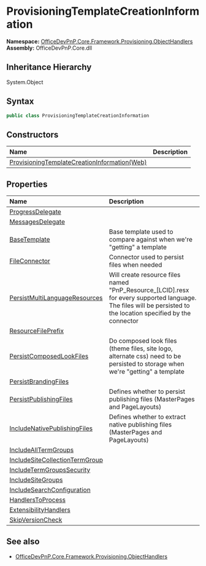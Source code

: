# ProvisioningTemplateCreationInformation
**Namespace:** [OfficeDevPnP.Core.Framework.Provisioning.ObjectHandlers](OfficeDevPnP.Core.Framework.Provisioning.ObjectHandlers.md)  
**Assembly:** OfficeDevPnP.Core.dll  
## Inheritance Hierarchy
System.Object  

## Syntax
```C#
public class ProvisioningTemplateCreationInformation
```
## Constructors
|**Name**|**Description**|
|:-----|:-----|
| [ProvisioningTemplateCreationInformation(Web)](OfficeDevPnP.Core.Framework.Provisioning.ObjectHandlers.ProvisioningTemplateCreationInformation.ctor1.md) | 
## Properties
|**Name**|**Description**|
|:-----|:-----|
| [ProgressDelegate](OfficeDevPnP.Core.Framework.Provisioning.ObjectHandlers.ProvisioningTemplateCreationInformation.ProgressDelegate.md) | 
| [MessagesDelegate](OfficeDevPnP.Core.Framework.Provisioning.ObjectHandlers.ProvisioningTemplateCreationInformation.MessagesDelegate.md) | 
| [BaseTemplate](OfficeDevPnP.Core.Framework.Provisioning.ObjectHandlers.ProvisioningTemplateCreationInformation.BaseTemplate.md) | Base template used to compare against when we're "getting" a template
| [FileConnector](OfficeDevPnP.Core.Framework.Provisioning.ObjectHandlers.ProvisioningTemplateCreationInformation.FileConnector.md) | Connector used to persist files when needed
| [PersistMultiLanguageResources](OfficeDevPnP.Core.Framework.Provisioning.ObjectHandlers.ProvisioningTemplateCreationInformation.PersistMultiLanguageResources.md) | Will create resource files named "PnP_Resource_[LCID].resx for every supported language. The files will be persisted to the location specified by the connector
| [ResourceFilePrefix](OfficeDevPnP.Core.Framework.Provisioning.ObjectHandlers.ProvisioningTemplateCreationInformation.ResourceFilePrefix.md) | 
| [PersistComposedLookFiles](OfficeDevPnP.Core.Framework.Provisioning.ObjectHandlers.ProvisioningTemplateCreationInformation.PersistComposedLookFiles.md) | Do composed look files (theme files, site logo, alternate css) need to be persisted to storage when we're "getting" a template
| [PersistBrandingFiles](OfficeDevPnP.Core.Framework.Provisioning.ObjectHandlers.ProvisioningTemplateCreationInformation.PersistBrandingFiles.md) | 
| [PersistPublishingFiles](OfficeDevPnP.Core.Framework.Provisioning.ObjectHandlers.ProvisioningTemplateCreationInformation.PersistPublishingFiles.md) | Defines whether to persist publishing files (MasterPages and PageLayouts)
| [IncludeNativePublishingFiles](OfficeDevPnP.Core.Framework.Provisioning.ObjectHandlers.ProvisioningTemplateCreationInformation.IncludeNativePublishingFiles.md) | Defines whether to extract native publishing files (MasterPages and PageLayouts)
| [IncludeAllTermGroups](OfficeDevPnP.Core.Framework.Provisioning.ObjectHandlers.ProvisioningTemplateCreationInformation.IncludeAllTermGroups.md) | 
| [IncludeSiteCollectionTermGroup](OfficeDevPnP.Core.Framework.Provisioning.ObjectHandlers.ProvisioningTemplateCreationInformation.IncludeSiteCollectionTermGroup.md) | 
| [IncludeTermGroupsSecurity](OfficeDevPnP.Core.Framework.Provisioning.ObjectHandlers.ProvisioningTemplateCreationInformation.IncludeTermGroupsSecurity.md) | 
| [IncludeSiteGroups](OfficeDevPnP.Core.Framework.Provisioning.ObjectHandlers.ProvisioningTemplateCreationInformation.IncludeSiteGroups.md) | 
| [IncludeSearchConfiguration](OfficeDevPnP.Core.Framework.Provisioning.ObjectHandlers.ProvisioningTemplateCreationInformation.IncludeSearchConfiguration.md) | 
| [HandlersToProcess](OfficeDevPnP.Core.Framework.Provisioning.ObjectHandlers.ProvisioningTemplateCreationInformation.HandlersToProcess.md) | 
| [ExtensibilityHandlers](OfficeDevPnP.Core.Framework.Provisioning.ObjectHandlers.ProvisioningTemplateCreationInformation.ExtensibilityHandlers.md) | 
| [SkipVersionCheck](OfficeDevPnP.Core.Framework.Provisioning.ObjectHandlers.ProvisioningTemplateCreationInformation.SkipVersionCheck.md) | 
## See also
- [OfficeDevPnP.Core.Framework.Provisioning.ObjectHandlers](OfficeDevPnP.Core.Framework.Provisioning.ObjectHandlers.md)
